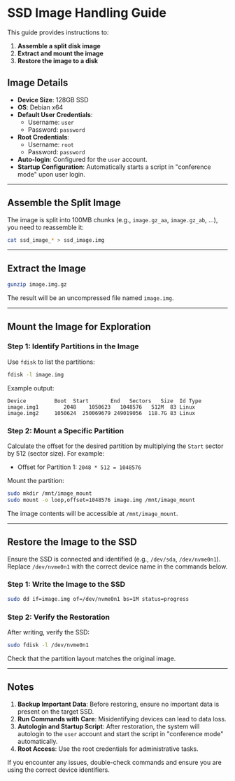 # SSD Image Handling Guide

This guide provides instructions to:
1. **Assemble a split disk image**
2. **Extract and mount the image**
3. **Restore the image to a disk**

## Image Details
- **Device Size**: 128GB SSD
- **OS**: Debian x64
- **Default User Credentials**:
  - Username: `user`
  - Password: `password`
- **Root Credentials**:
  - Username: `root`
  - Password: `password`
- **Auto-login**: Configured for the `user` account.
- **Startup Configuration**: Automatically starts a script in "conference mode" upon user login.

---

## Assemble the Split Image
The image is split into 100MB chunks (e.g., `image.gz_aa`, `image.gz_ab`, ...), you need to reassemble it:

```bash
cat ssd_image_* > ssd_image.img
```

---

## Extract the Image

```bash
gunzip image.img.gz
```

The result will be an uncompressed file named `image.img`.

---

## Mount the Image for Exploration

### Step 1: Identify Partitions in the Image
Use `fdisk` to list the partitions:
```bash
fdisk -l image.img
```
Example output:
```
Device         Boot  Start       End   Sectors   Size  Id Type
image.img1        2048    1050623   1048576   512M  83 Linux
image.img2     1050624  250069679 249019056  118.7G 83 Linux
```

### Step 2: Mount a Specific Partition
Calculate the offset for the desired partition by multiplying the `Start` sector by 512 (sector size). For example:
- Offset for Partition 1: `2048 * 512 = 1048576`

Mount the partition:
```bash
sudo mkdir /mnt/image_mount
sudo mount -o loop,offset=1048576 image.img /mnt/image_mount
```
The image contents will be accessible at `/mnt/image_mount`.

---

## Restore the Image to the SSD
Ensure the SSD is connected and identified (e.g., `/dev/sda`, `/dev/nvme0n1`). Replace `/dev/nvme0n1` with the correct device name in the commands below.

### Step 1: Write the Image to the SSD
```bash
sudo dd if=image.img of=/dev/nvme0n1 bs=1M status=progress
```

### Step 2: Verify the Restoration
After writing, verify the SSD:
```bash
sudo fdisk -l /dev/nvme0n1
```
Check that the partition layout matches the original image.

---

## Notes
1. **Backup Important Data**: Before restoring, ensure no important data is present on the target SSD.
2. **Run Commands with Care**: Misidentifying devices can lead to data loss.
3. **Autologin and Startup Script**: After restoration, the system will autologin to the `user` account and start the script in "conference mode" automatically.
4. **Root Access**: Use the root credentials for administrative tasks.

If you encounter any issues, double-check commands and ensure you are using the correct device identifiers.

